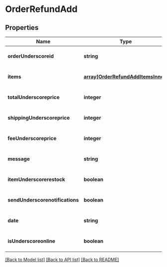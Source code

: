 # OrderRefundAdd

## Properties
Name | Type | Description | Notes
------------ | ------------- | ------------- | -------------
**orderUnderscoreid** | **string** |  | [optional] [default to null]
**items** | [**array[OrderRefundAddItemsInner]**](OrderRefundAddItemsInner.md) |  | [optional] [default to null]
**totalUnderscoreprice** | **integer** |  | [optional] [default to null]
**shippingUnderscoreprice** | **integer** |  | [optional] [default to null]
**feeUnderscoreprice** | **integer** |  | [optional] [default to null]
**message** | **string** |  | [optional] [default to null]
**itemUnderscorerestock** | **boolean** |  | [optional] [default to false]
**sendUnderscorenotifications** | **boolean** |  | [optional] [default to false]
**date** | **string** |  | [optional] [default to null]
**isUnderscoreonline** | **boolean** |  | [optional] [default to false]

[[Back to Model list]](../README.md#documentation-for-models) [[Back to API list]](../README.md#documentation-for-api-endpoints) [[Back to README]](../README.md)


